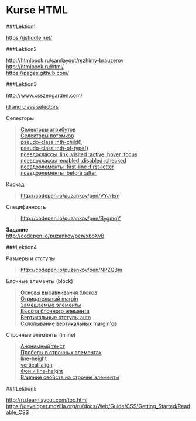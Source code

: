 Kurse HTML
=====================

###Lektion1

<https://jsfiddle.net/>  

###Lektion2

<http://htmlbook.ru/samlayout/rezhimy-brauzerov>  
<http://htmlbook.ru/html/>  
<https://pages.github.com/>  

###Lektion3

<http://www.csszengarden.com/>  

[id and class selectors](http://codepen.io/puzankov/pen/GgbWKy)  


Селекторы
>[Селекторы атрибутов](http://codepen.io/puzankov/pen/Bygmxm)  
>[Селекторы потомков](http://codepen.io/puzankov/pen/pvXdVx)  
>[pseudo-class :nth-child()](http://codepen.io/puzankov/pen/gbNXKx)  
>[pseudo-class :nth-of-type()](http://codepen.io/puzankov/pen/EaBbpY)  
>[псевдоклассы :link :visited :active :hover :focus](http://codepen.io/puzankov/pen/YPoEjp)  
>[псевдоклассы :enabled :disabled :checked](http://codepen.io/puzankov/pen/bNPYjv)  
>[псевдоэлементы :first-line :first-letter](http://codepen.io/puzankov/pen/yydPxG)  
>[псевдоэлементы :before :after](http://codepen.io/puzankov/pen/zxVPmO) 
 
Каскад
><http://codepen.io/puzankov/pen/VYJrEm>  	

Специфичность
><http://codepen.io/puzankov/pen/BygmqY>  

**Задание**  
<http://codepen.io/puzankov/pen/xboXvB>  

###Lektion4

Размеры и отступы
><http://codepen.io/puzankov/pen/NPZQBm>  

Блочные элементы (block)
>[Основы выравнивания блоков](http://codepen.io/puzankov/pen/EaBqeZ?editors=110)  
>[Отрицательный margin](http://codepen.io/puzankov/pen/qEzeMX?editors=110)  
>[Замещаемые элементы](http://codepen.io/puzankov/pen/ZYdgqQ?editors=110)  
>[Высота блочного элемента](http://codepen.io/puzankov/pen/GgbVYX?editors=110)  
>[Вертикальные отступы auto](http://codepen.io/puzankov/pen/vEogYB?editors=110)  
>[Схлопывание вертикальных margin’ов](http://codepen.io/puzankov/pen/KwOaKv?editors=110)    

Строчные элементы (inline)
>[Анонимный текст](http://codepen.io/puzankov/pen/dPxNmo?editors=110)  
>[Пробелы в строчных элементах](http://codepen.io/puzankov/pen/qEeRKB?editors=110)  
>[line-height](http://codepen.io/puzankov/pen/jEgypx?editors=110)  
>[vertical-align](http://dabblet.com/gist/2835834)  
>[Фон и line-height](http://dabblet.com/gist/2910798)  
>[Влияние свойств на строчне элементы](http://dabblet.com/gist/2910833)  


###Lektion5

<http://ru.learnlayout.com/toc.html>  
<https://developer.mozilla.org/ru/docs/Web/Guide/CSS/Getting_Started/Readable_CSS>  
